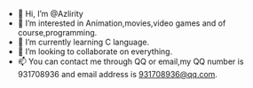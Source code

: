 - 👋 Hi, I’m @Azlirity
- 👀 I’m interested in Animation,movies,video games and of course,programming.
- 🌱 I’m currently learning C language.
- 💞️ I’m looking to collaborate on everything.
- 📫 You can contact me through QQ or email,my QQ number is 931708936 and email address is 931708936@qq.com.

<!---
    My goal is to be a Batman.
--->
